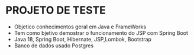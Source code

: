 # PROJETO DE TESTE #
- Objetico conhecimentos geral em Java e FrameWorks
- Tem como bjetivo demostrar o funcionamento do JSP com Spring Boot
- Java 18, Spring Boot, Hibernate, JSP,Lombok, Bootstrap
- Banco de dados usado Postgres
